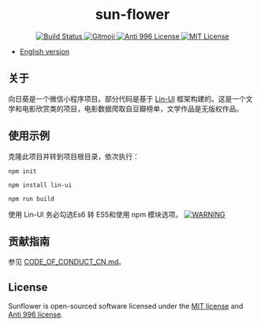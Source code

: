 # <center> sun-flower
<p align="center">
    <a href="https://github.com/AmazonPython/sun-flower">
        <img src="https://img.shields.io/badge/build-passing-brightgreen" alt="Build Status">
    </a>
    <a href="https://gitmoji.dev">
        <img src="https://img.shields.io/badge/gitmoji-%20😜%20😍-FFDD67.svg?style=flat-square" alt="Gitmoji">
    </a>
    <a href="https://996.icu/#/zh_CN">
        <img src="https://img.shields.io/badge/license-Anti%20996-blue.svg?style=flat-square" alt="Anti 996 License">
    </a>
    <a href="https://opensource.org/licenses/MIT">
        <img src="https://img.shields.io/badge/license-MIT-green" alt="MIT License">
    </a>
</p>

* [English version](./README.md)

## 关于
向日葵是一个微信小程序项目。部分代码是基于 [Lin-UI](https://github.com/TaleLin/lin-ui) 框架构建的。这是一个文学和电影欣赏类的项目，电影数据爬取自豆瓣榜单，文学作品是无版权作品。

## 使用示例
克隆此项目并转到项目根目录，依次执行：

```npm init```

```npm install lin-ui```

```npm run build```

使用 Lin-UI 务必勾选Es6 转 ES5和使用 npm 模块选项。
[![WARNING](https://cdn.talelin.com/%E6%9C%AC%E5%9C%B0%E8%AE%BE%E7%BD%AE.png)](https://cdn.talelin.com/%E6%9C%AC%E5%9C%B0%E8%AE%BE%E7%BD%AE.png)

## 贡献指南
参见 [CODE_OF_CONDUCT_CN.md](https://github.com/AmazonPython/sun-flower/blob/master/CODE_OF_CONDUCT_CN.md)。

## License
Sunflower is open-sourced software licensed under the [MIT license](https://opensource.org/licenses/MIT) and [Anti 996 license](https://github.com/996icu/996.ICU/blob/master/LICENSE).
